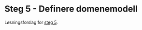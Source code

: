 # Steg 5 - Definere domenemodell

Løsningsforslag for [steg 5](https://github.com/nrkno/dotnetskolen/tree/net6/main?tab=readme-ov-file#steg-5---definere-domenemodell).
